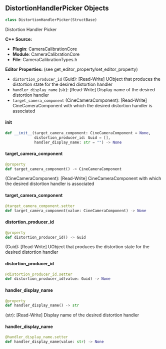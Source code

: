 ## DistortionHandlerPicker Objects

```python
class DistortionHandlerPicker(StructBase)
```

Distortion Handler Picker

**C++ Source:**

- **Plugin**: CameraCalibrationCore
- **Module**: CameraCalibrationCore
- **File**: CameraCalibrationTypes.h

**Editor Properties:** (see get_editor_property/set_editor_property)

- ``distortion_producer_id`` (Guid):  [Read-Write] UObject that produces the distortion state for the desired distortion handler
- ``handler_display_name`` (str):  [Read-Write] Display name of the desired distortion handler
- ``target_camera_component`` (CineCameraComponent):  [Read-Write] CineCameraComponent with which the desired distortion handler is associated

<a id="unreal.DistortionHandlerPicker.__init__"></a>

#### __init__

```python
def __init__(target_camera_component: CineCameraComponent = None,
             distortion_producer_id: Guid = [],
             handler_display_name: str = "") -> None
```

<a id="unreal.DistortionHandlerPicker.target_camera_component"></a>

#### target_camera_component

```python
@property
def target_camera_component() -> CineCameraComponent
```

(CineCameraComponent):  [Read-Write] CineCameraComponent with which the desired distortion handler is associated

<a id="unreal.DistortionHandlerPicker.target_camera_component"></a>

#### target_camera_component

```python
@target_camera_component.setter
def target_camera_component(value: CineCameraComponent) -> None
```

<a id="unreal.DistortionHandlerPicker.distortion_producer_id"></a>

#### distortion_producer_id

```python
@property
def distortion_producer_id() -> Guid
```

(Guid):  [Read-Write] UObject that produces the distortion state for the desired distortion handler

<a id="unreal.DistortionHandlerPicker.distortion_producer_id"></a>

#### distortion_producer_id

```python
@distortion_producer_id.setter
def distortion_producer_id(value: Guid) -> None
```

<a id="unreal.DistortionHandlerPicker.handler_display_name"></a>

#### handler_display_name

```python
@property
def handler_display_name() -> str
```

(str):  [Read-Write] Display name of the desired distortion handler

<a id="unreal.DistortionHandlerPicker.handler_display_name"></a>

#### handler_display_name

```python
@handler_display_name.setter
def handler_display_name(value: str) -> None
```

<a id="unreal.FocalLengthZoomPoint"></a>